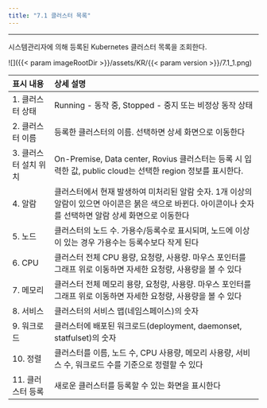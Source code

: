```yaml
---
title: "7.1 클러스터 목록"
---
```


---
시스템관리자에 의해 등록된 Kubernetes 클러스터 목록을 조회한다.

![]({{< param imageRootDir >}}/assets/KR/{{< param version >}}/7.1_1.png)

| **표시 내용** | **상세 설명**                       |
| :---------------- | :--------------------------- |
| 1. 클러스터 상태 | Running - 동작 중, Stopped - 중지 또는 비정상 동작 상태  |
| 2. 클러스터 이름 | 등록한 클러스터의 이름. 선택하면 상세 화면으로 이동한다 |
| 3. 클러스터 설치 위치 | On-Premise, Data center, Rovius 클러스터는 등록 시 입력한 값, public cloud는 선택한 region 정보를 표시한다. |
| 4. 알람 | 클러스터에서 현재 발생하여 미처리된 알람 숫자. 1개 이상의 알람이 있으면 아이콘은 붉은 색으로 바뀐다. 아이콘이나 숫자를 선택하면 알람 상세 화면으로 이동한다 |
| 5. 노드 | 클러스터의 노드 수. 가용수/등록수로 표시되며, 노드에 이상이 있는 경우 가용수는 등록수보다 작게 된다 |
| 6. CPU | 클러스터 전체 CPU 용량, 요청량, 사용량. 마우스 포인터를 그래프 위로 이동하면 자세한 요청량, 사용량을 볼 수 있다 |
| 7. 메모리 | 클러스터 전체 메모리 용량, 요청량, 사용량. 마우스 포인터를 그래프 위로 이동하면 자세한 요청량, 사용량을 볼 수 있다 |
| 8. 서비스 | 클러스터의 서비스 맵\(네임스페이스\)의 숫자 |
| 9. 워크로드 | 클러스터에 배포된 워크로드(deployment, daemonset, statfulset)의 숫자        |
| 10. 정렬  | 클러스터를 이름, 노드 수, CPU 사용량, 메모리 사용량, 서비스 수, 워크로드 수를 기준으로 정렬할 수 있다 |
| 11. 클러스터 등록  | 새로운 클러스터를 등록할 수 있는 화면을 표시한다 |
